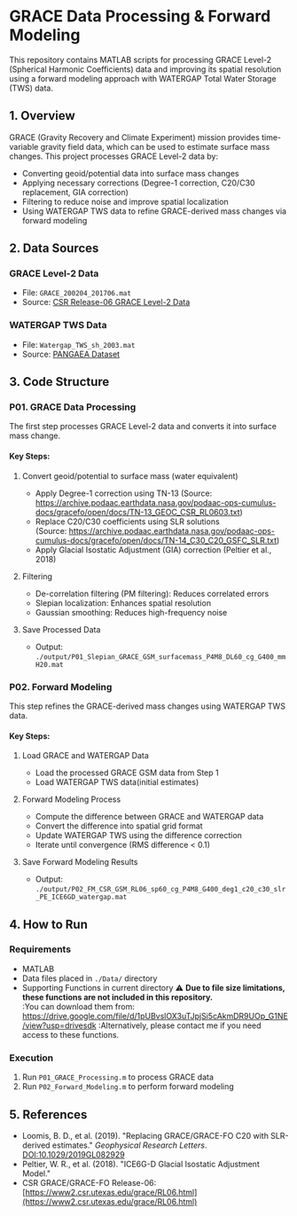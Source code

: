 # GRACE Data Processing & Forward Modeling

This repository contains MATLAB scripts for processing GRACE Level-2 (Spherical Harmonic Coefficients) data and improving its spatial resolution using a forward modeling approach with WATERGAP Total Water Storage (TWS) data.  

## 1. Overview
GRACE (Gravity Recovery and Climate Experiment) mission provides time-variable gravity field data, which can be used to estimate surface mass changes. This project processes GRACE Level-2 data by:  
- Converting geoid/potential data into surface mass changes  
- Applying necessary corrections (Degree-1 correction, C20/C30 replacement, GIA correction)  
- Filtering to reduce noise and improve spatial localization
- Using WATERGAP TWS data to refine GRACE-derived mass changes via forward modeling  

## 2. Data Sources
### GRACE Level-2 Data  
- File: `GRACE_200204_201706.mat`  
- Source: [CSR Release-06 GRACE Level-2 Data](https://www2.csr.utexas.edu/grace/RL06.html)  

### WATERGAP TWS Data  
- File: `Watergap_TWS_sh_2003.mat`  
- Source: [PANGAEA Dataset](https://doi.pangaea.de/10.1594/PANGAEA.918447)  

## 3. Code Structure
### P01. GRACE Data Processing  
The first step processes GRACE Level-2 data and converts it into surface mass change.  

#### Key Steps:  
1. Convert geoid/potential to surface mass (water equivalent)  
   - Apply Degree-1 correction using TN-13
     (Source: https://archive.podaac.earthdata.nasa.gov/podaac-ops-cumulus-docs/gracefo/open/docs/TN-13_GEOC_CSR_RL0603.txt)
   - Replace C20/C30 coefficients using SLR solutions  
     (Source: https://archive.podaac.earthdata.nasa.gov/podaac-ops-cumulus-docs/gracefo/open/docs/TN-14_C30_C20_GSFC_SLR.txt)
   - Apply Glacial Isostatic Adjustment (GIA) correction 
     (Peltier et al., 2018)

2. Filtering
   - De-correlation filtering (PM filtering):
     Reduces correlated errors  
   - Slepian localization: Enhances spatial resolution  
   - Gaussian smoothing: Reduces high-frequency noise  

3. Save Processed Data
   - Output: `./output/P01_Slepian_GRACE_GSM_surfacemass_P4M8_DL60_cg_G400_mmH20.mat`  
### P02. Forward Modeling
This step refines the GRACE-derived mass changes using WATERGAP TWS data.  

#### Key Steps:
1. Load GRACE and WATERGAP Data 
   - Load the processed GRACE GSM data from Step 1  
   - Load WATERGAP TWS data(initial estimates)  

2. Forward Modeling Process
   - Compute the difference between GRACE and WATERGAP data
   - Convert the difference into spatial grid format  
   - Update WATERGAP TWS using the difference correction  
   - Iterate until convergence (RMS difference < 0.1)  

3. Save Forward Modeling Results
   - Output: `./output/P02_FM_CSR_GSM_RL06_sp60_cg_P4M8_G400_deg1_c20_c30_slr_PE_ICE6GD_watergap.mat`  

## 4. How to Run  
### Requirements 
- MATLAB  
- Data files placed in `./Data/` directory  
- Supporting Functions in current directory
  ⚠️ **Due to file size limitations, these functions are not included in this repository.**  
  :You can download them from: https://drive.google.com/file/d/1pUBvslOX3uTJpjSi5cAkmDR9UOp_G1NE/view?usp=drivesdk
  :Alternatively, please contact me if you need access to these functions.  

### Execution
1. Run `P01_GRACE_Processing.m` to process GRACE data  
2. Run `P02_Forward_Modeling.m` to perform forward modeling  

## 5. References 
- Loomis, B. D., et al. (2019). "Replacing GRACE/GRACE-FO C20 with SLR-derived estimates." *Geophysical Research Letters*. [DOI:10.1029/2019GL082929](https://doi.org/10.1029/2019GL082929)  
- Peltier, W. R., et al. (2018). "ICE6G-D Glacial Isostatic Adjustment Model."  
- CSR GRACE/GRACE-FO Release-06: [https://www2.csr.utexas.edu/grace/RL06.html](https://www2.csr.utexas.edu/grace/RL06.html)  

